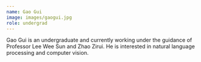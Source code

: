 ```yaml
---
name: Gao Gui
image: images/gaogui.jpg
role: undergrad
---
```

Gao Gui is an undergraduate and currently working under the guidance of Professor Lee Wee Sun and Zhao Zirui. He is interested in natural language processing and computer vision.


